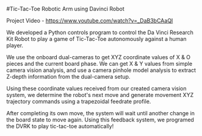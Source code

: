 #Tic-Tac-Toe Robotic Arm using Davinci Robot

Project Video - https://www.youtube.com/watch?v=_DaB3bCAaQI

We developed a Python controls program to control the Da Vinci Research Kit Robot to play a game of Tic-Tac-Toe autonomously against a human player.

We use the onboard dual-cameras to get XYZ coordinate values of X & O pieces and the current board phase. We can get X & Y values from simple camera vision analysis, and use a camera pinhole model analysis to extract Z-depth information from the dual-camera setup.

Using these coordinate values received from our created camera vision system, we determine the robot's next move and generate movement XYZ trajectory commands using a trapezoidal feedrate profile. 

After completing its own move, the system will wait until another change in the board state to move again. Using this feedback system, we programed the DVRK to play tic-tac-toe automatically!

